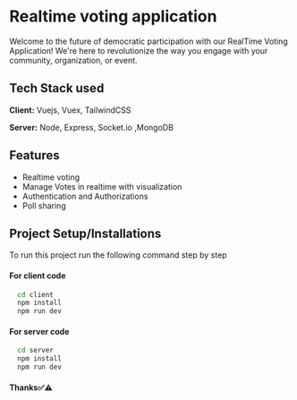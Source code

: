 

# Realtime voting application 

Welcome to the future of democratic participation with our RealTime Voting Application! We're here to revolutionize the way you engage with your community, organization, or event.


## Tech Stack used

**Client:** Vuejs, Vuex, TailwindCSS

**Server:** Node, Express, Socket.io ,MongoDB


## Features

- Realtime voting
- Manage Votes in realtime with visualization
- Authentication and Authorizations
- Poll sharing


## Project Setup/Installations

To run this project run the following command step by step

#### For client code
```bash
  cd client 
  npm install
  npm run dev
```

#### For server code
```bash
  cd server 
  npm install
  npm run dev
```


#### Thanks✅⚠
